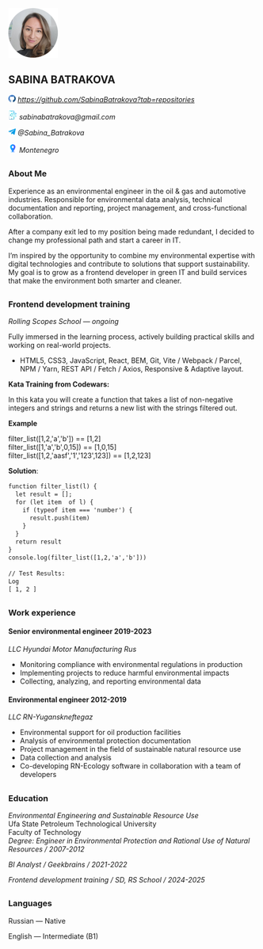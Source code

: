 <img src="images/rscv.png" alt="my photo" width="100">

## SABINA BATRAKOVA

<img src="images/github_icon.png" alt="email_icon" width="15"> _https://github.com/SabinaBatrakova?tab=repositories_

<img src="images/email_icon.png" alt="email_icon" width="18"> _sabinabatrakova@gmail.com_

<img src="images/telegram_icon.png" alt="telegram_icon" width="15"> _@Sabina_Batrakova_

<img src="images/location_icon.png" alt="telegram_icon" width="18"> _Montenegro_

##

### About Me

Experience as an environmental engineer in the oil & gas and automotive industries. Responsible for environmental data analysis, technical documentation and reporting, project management, and cross-functional collaboration.

After a company exit led to my position being made redundant, I decided to change my professional path and start a career in IT.

I’m inspired by the opportunity to combine my environmental expertise with digital technologies and contribute to solutions that support sustainability. My goal is to grow as a frontend developer in green IT and build services that make the environment both smarter and cleaner.

##

### Frontend development training

_Rolling Scopes School — ongoing_

Fully immersed in the learning process, actively building practical skills and working on real-world projects.

- HTML5, CSS3, JavaScript, React, BEM, Git, Vite / Webpack / Parcel, NPM / Yarn, REST API / Fetch / Axios, Responsive & Adaptive layout.

**Kata Training from Codewars:**

In this kata you will create a function that takes a list of non-negative integers and strings and returns a new list with the strings filtered out.

**Example**

filter_list([1,2,'a','b']) == [1,2] \
filter_list([1,'a','b',0,15]) == [1,0,15]\
filter_list([1,2,'aasf','1','123',123]) == [1,2,123]

**Solution**:

```
function filter_list(l) {
  let result = [];
  for (let item  of l) {
    if (typeof item === 'number') {
      result.push(item)
    }
  }
  return result
}
console.log(filter_list([1,2,'a','b']))

// Test Results:
Log
[ 1, 2 ]
```

##

### Work experience

#### Senior environmental engineer 2019-2023

_LLC Hyundai Motor Manufacturing Rus_

- Monitoring compliance with environmental regulations
  in production
- Implementing projects to reduce harmful
  environmental impacts
- Collecting, analyzing, and reporting environmental data

#### Environmental engineer 2012-2019

_LLC RN-Yuganskneftegaz_

- Environmental support for oil production facilities
- Analysis of environmental protection documentation
- Project management in the field of sustainable natural resource use
- Data collection and analysis
- Co-developing RN-Ecology software in collaboration with a team of developers

##

### Education

_Environmental Engineering and Sustainable Resource Use_\
Ufa State Petroleum Technological University\
Faculty of Technology\
_Degree: Engineer in Environmental Protection and
Rational Use of Natural Resources / 2007-2012_

_BI Analyst / Geekbrains / 2021-2022_

_Frontend development training / SD, RS School / 2024-2025_

##

### Languages

Russian — Native

English — Intermediate (B1)

##
